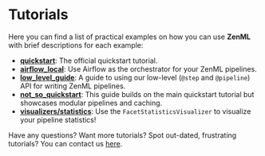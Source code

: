 # Tutorials

Here you can find a list of practical examples on how you can use **ZenML** with brief descriptions for each example:

* [**quickstart**](https://github.com/zenml-io/zenml/tree/main/examples/quickstart):
  The official quickstart tutorial.
* [**airflow_local**](https://github.com/zenml-io/zenml/tree/main/examples/airflow_local):
  Use Airflow as the orchestrator for your ZenML pipelines.
* [**low_level_guide**](https://github.com/zenml-io/zenml/tree/main/examples/low_level_guide):
A guide to using our low-level (`@step` and `@pipeline`) API for writing ZenML pipelines.
* [**not_so_quickstart**](https://github.com/zenml-io/zenml/tree/main/examples/not_so_quickstart):
  This guide builds on the main quickstart tutorial but showcases modular
  pipelines and caching.
* [**visualizers/statistics**](https://github.com/zenml-io/zenml/tree/main/examples/visualizers/statistics):
  Use the `FacetStatisticsVisualizer` to visualize your pipeline statistics!

Have any questions? Want more tutorials? Spot out-dated, frustrating tutorials? You can contact us [here](contact.md).

